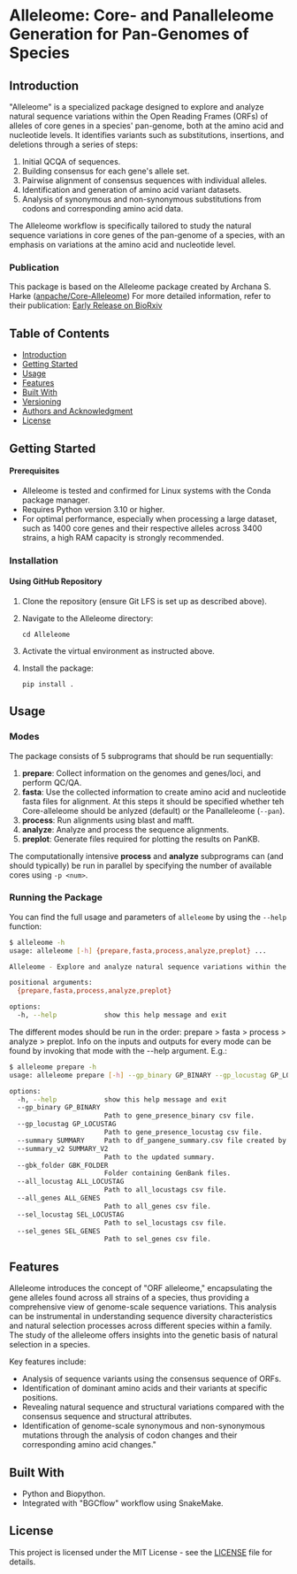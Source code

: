 

# Alleleome: Core- and Panalleleome Generation for Pan-Genomes of Species

## Introduction
"Alleleome" is a specialized package designed to explore and analyze natural sequence variations within the Open Reading Frames (ORFs) of alleles of core genes in a species' pan-genome, both at the amino acid and nucleotide levels. It identifies variants such as substitutions, insertions, and deletions through a series of steps:

1. Initial QCQA of sequences.
2. Building consensus for each gene's allele set.
3. Pairwise alignment of consensus sequences with individual alleles.
4. Identification and generation of amino acid variant datasets.
5. Analysis of synonymous and non-synonymous substitutions from codons and corresponding amino acid data.

The Alleleome workflow is specifically tailored to study the natural sequence variations in core genes of the pan-genome of a species, with an emphasis on variations at the amino acid and nucleotide level.

### Publication
This package is based on the Alleleome package created by Archana S. Harke ([anpache/Core-Alleleome](https://github.com/anpanche/Core-Alleleome)) For more detailed information, refer to their publication:
[Early Release on BioRxiv](https://www.biorxiv.org/content/biorxiv/early/2023/09/22/2023.09.22.558971.full.pdf)

## Table of Contents
- [Introduction](#introduction)
- [Getting Started](#getting-started)
- [Usage](#usage)
- [Features](#features)
- [Built With](#built-with)
- [Versioning](#versioning)
- [Authors and Acknowledgment](#authors-and-acknowledgment)
- [License](#license)

## Getting Started

#### Prerequisites
- Alleleome is tested and confirmed for Linux systems with the Conda package manager.
- Requires Python version 3.10 or higher.
- For optimal performance, especially when processing a large dataset, such as 1400 core genes and their respective alleles across 3400 strains, a high RAM capacity is strongly recommended.

### Installation
#### Using GitHub Repository

1. Clone the repository (ensure Git LFS is set up as described above).

2. Navigate to the Alleleome directory:
   ```
   cd Alleleome
   ```
3. Activate the virtual environment as instructed above.

4. Install the package:
   ```
   pip install .
   ```

## Usage

### Modes
The package consists of 5 subprograms that should be run sequentially:

1. **prepare**: Collect information on the genomes and genes/loci, and perform QC/QA.
2. **fasta**: Use the collected information to create amino acid and nucleotide fasta files for alignment. At this steps it should be specified whether teh Core-alleleome should be anlyzed (default) or the Panalleleome (`--pan`).
3. **process**: Run alignments using blast and mafft.
4. **analyze**: Analyze and process the sequence alignments.
5. **preplot**: Generate files required for plotting the results on PanKB.

The computationally intensive **process** and **analyze** subprograms can (and should typically) be run in parallel by specifying the number of available cores using `-p <num>`.

### Running the Package
You can find the full usage and parameters of `alleleome` by using the `--help` function:
```bash
$ alleleome -h
usage: alleleome [-h] {prepare,fasta,process,analyze,preplot} ...

Alleleome - Explore and analyze natural sequence variations within the Open Reading Frames (ORFs) of alleles of genes in a species pan-genome.

positional arguments:
  {prepare,fasta,process,analyze,preplot}

options:
  -h, --help            show this help message and exit
```
The different modes should be run in the order: prepare > fasta > process > analyze > preplot. Info on the inputs and outputs for every mode can be found by invoking that mode with the --help argument. E.g.:
```bash
$ alleleome prepare -h
usage: alleleome prepare [-h] --gp_binary GP_BINARY --gp_locustag GP_LOCUSTAG --summary SUMMARY --summary_v2 SUMMARY_V2 --gbk_folder GBK_FOLDER --all_locustag ALL_LOCUSTAG --all_genes ALL_GENES --sel_locustag SEL_LOCUSTAG --sel_genes SEL_GENES

options:
  -h, --help            show this help message and exit
  --gp_binary GP_BINARY
                        Path to gene_presence_binary csv file.
  --gp_locustag GP_LOCUSTAG
                        Path to gene_presence_locustag csv file.
  --summary SUMMARY     Path to df_pangene_summary.csv file created by roary.
  --summary_v2 SUMMARY_V2
                        Path to the updated summary.
  --gbk_folder GBK_FOLDER
                        Folder containing GenBank files.
  --all_locustag ALL_LOCUSTAG
                        Path to all_locustags csv file.
  --all_genes ALL_GENES
                        Path to all_genes csv file.
  --sel_locustag SEL_LOCUSTAG
                        Path to sel_locustags csv file.
  --sel_genes SEL_GENES
                        Path to sel_genes csv file.
```

## Features
Alleleome introduces the concept of "ORF alleleome," encapsulating the gene alleles found across all strains of a species, thus providing a comprehensive view of genome-scale sequence variations. This analysis can be instrumental in understanding sequence diversity characteristics and natural selection processes across different species within a family. The study of the alleleome offers insights into the genetic basis of natural selection in a species.

Key features include:
- Analysis of sequence variants using the consensus sequence of ORFs.
- Identification of dominant amino acids and their variants at specific positions.
- Revealing natural sequence and structural variations compared with the consensus sequence and structural attributes.
- Identification of genome-scale synonymous and non-synonymous mutations through the analysis of codon changes and their corresponding amino acid changes."

## Built With
- Python and Biopython.
- Integrated with "BGCflow" workflow using SnakeMake.

## License
This project is licensed under the MIT License - see the [LICENSE](LICENSE) file for details.
